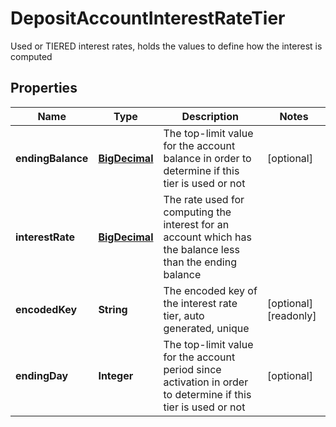 

# DepositAccountInterestRateTier

Used or TIERED interest rates, holds the values to define how the interest is computed
## Properties

Name | Type | Description | Notes
------------ | ------------- | ------------- | -------------
**endingBalance** | [**BigDecimal**](BigDecimal.md) | The top-limit value for the account balance in order to determine if this tier is used or not |  [optional]
**interestRate** | [**BigDecimal**](BigDecimal.md) | The rate used for computing the interest for an account which has the balance less than the ending balance | 
**encodedKey** | **String** | The encoded key of the interest rate tier, auto generated, unique |  [optional] [readonly]
**endingDay** | **Integer** | The top-limit value for the account period since activation in order to determine if this tier is used or not |  [optional]



